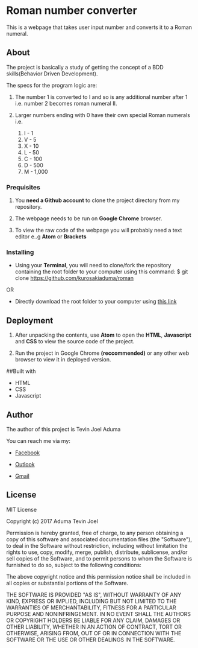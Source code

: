 # Roman number converter
This is a webpage that takes user input number and converts it to a Roman numeral.

## About
The project is basically a study of getting the concept of a BDD skills(Behavior Driven Development).

The specs for the program logic are:
1. The number 1 is converted to I and so is any additional number after 1 i.e. number 2 becomes roman numeral II.

1. Larger numbers ending with 0 have their own special Roman numerals i.e.
    1.  I  -    1
    1.  V  -    5
    1.  X  -    10
    1.  L  -    50
    1.  C  -    100
    1.  D  -    500
    1.  M  -    1,000



### Prequisites
1. You **need a Github account** to clone the project directory from my repository.

1. The webpage needs to be run on **Google Chrome** browser.

1. To view the raw code of the webpage you will probably need a text editor e..g **Atom** or **Brackets**

### Installing
* Using your **Terminal**, you will need to clone/fork the repository containing the root folder to your computer using this command: $ git clone https://github.com/kurosakiaduma/roman

OR

* Directly download the root folder to your computer using [this link](https://github.com/kurosakiaduma/roman/archive/master.zip)

## Deployment
1. After unpacking the contents, use **Atom** to open the **HTML**,  **Javascript** and **CSS** to view the source code of the project.

1. Run the project in Google Chrome **(reccommended)** or any other web browser to view it in deployed version.

##Built with
* HTML
* CSS
* Javascript


## Author
The author of this project is Tevin Joel Aduma

You can reach me via my:
* [Facebook](https://facebook.com/taduma)

* [Outlook](mailto:tevin74@live.com)

* [Gmail](mailto:kurosakiaduma@gmail.com)

## License
MIT License

Copyright (c) 2017
Aduma Tevin Joel

Permission is hereby granted, free of charge, to any person obtaining a copy
of this software and associated documentation files (the "Software"), to deal
in the Software without restriction, including without limitation the rights
to use, copy, modify, merge, publish, distribute, sublicense, and/or sell
copies of the Software, and to permit persons to whom the Software is
furnished to do so, subject to the following conditions:

The above copyright notice and this permission notice shall be included in all
copies or substantial portions of the Software.

THE SOFTWARE IS PROVIDED "AS IS", WITHOUT WARRANTY OF ANY KIND, EXPRESS OR
IMPLIED, INCLUDING BUT NOT LIMITED TO THE WARRANTIES OF MERCHANTABILITY,
FITNESS FOR A PARTICULAR PURPOSE AND NONINFRINGEMENT. IN NO EVENT SHALL THE
AUTHORS OR COPYRIGHT HOLDERS BE LIABLE FOR ANY CLAIM, DAMAGES OR OTHER
LIABILITY, WHETHER IN AN ACTION OF CONTRACT, TORT OR OTHERWISE, ARISING FROM,
OUT OF OR IN CONNECTION WITH THE SOFTWARE OR THE USE OR OTHER DEALINGS IN THE
SOFTWARE.
